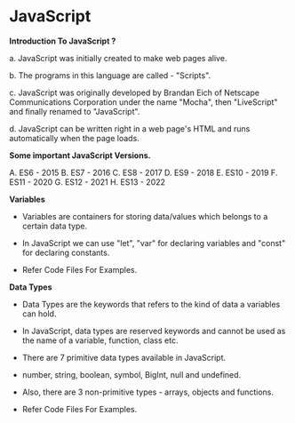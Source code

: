 # JavaScript

**Introduction To JavaScript ?**

a. JavaScript was initially created to make web pages alive.

b. The programs in this language are called - "Scripts".

c. JavaScript was originally developed by Brandan Eich of Netscape Communications Corporation under the name "Mocha", then "LiveScript" and finally renamed to "JavaScript".

d. JavaScript can be written right in a web page's HTML and runs automatically when the page loads.

**Some important JavaScript Versions.**

A. ES6 - 2015
B. ES7 - 2016
C. ES8 - 2017
D. ES9 - 2018
E. ES10 - 2019
F. ES11 - 2020
G. ES12 - 2021
H. ES13 - 2022

**Variables**

- Variables are containers for storing data/values which belongs to a certain data type.

- In JavaScript we can use "let", "var" for declaring variables and "const" for declaring constants.

- Refer Code Files For Examples.

**Data Types**

- Data Types are the keywords that refers to the kind of data a variables can hold.

- In JavaScript, data types are reserved keywords and cannot be used as the name of a variable, function, class etc.

- There are 7 primitive data types available in JavaScript.

- number, string, boolean, symbol, BigInt, null and undefined.

- Also, there are 3 non-primitive types - arrays, objects and functions.

- Refer Code Files For Examples.




